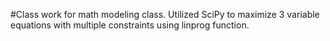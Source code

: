 #Class work for math modeling class.
Utilized SciPy to maximize 3 variable equations with multiple constraints using linprog function.
